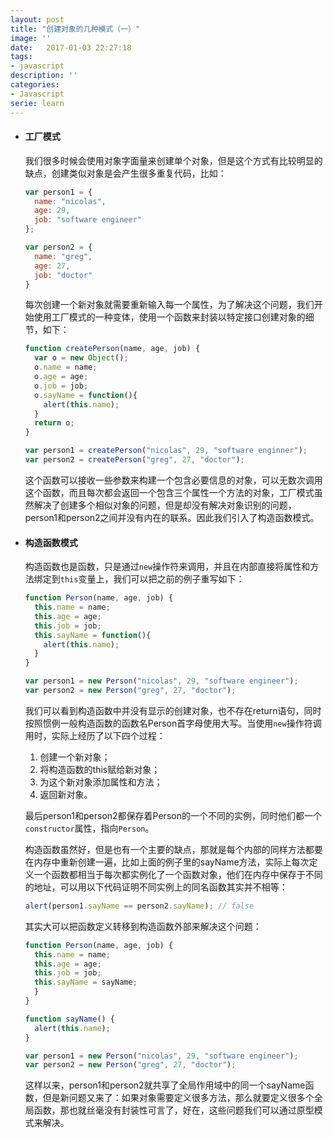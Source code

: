 ```yaml
---
layout: post
title: "创建对象的几种模式（一）"
image: ''
date:   2017-01-03 22:27:18
tags:
- javascript
description: ''
categories:
- Javascript
serie: learn
---
```


- #### 工厂模式

  我们很多时候会使用对象字面量来创建单个对象，但是这个方式有比较明显的缺点，创建类似对象是会产生很多重复代码，比如：

  ```javascript
  var person1 = {
    name: "nicolas",
    age: 29,
    job: "software engineer"
  };

  var person2 = {
    name: "greg",
    age: 27,
    job: "doctor"
  }
  ```

  每次创建一个新对象就需要重新输入每一个属性，为了解决这个问题，我们开始使用工厂模式的一种变体，使用一个函数来封装以特定接口创建对象的细节，如下：


  ```javascript
  function createPerson(name, age, job) {
    var o = new Object();
    o.name = name;
    o.age = age;
    o.job = job;
    o.sayName = function(){
      alert(this.name);
    }
    return o;
  }

  var person1 = createPerson("nicolas", 29, "software enginner");
  var person2 = createPerson("greg", 27, "doctor");
  ```

  这个函数可以接收一些参数来构建一个包含必要信息的对象，可以无数次调用这个函数，而且每次都会返回一个包含三个属性一个方法的对象，工厂模式虽然解决了创建多个相似对象的问题，但是却没有解决对象识别的问题，person1和person2之间并没有内在的联系。因此我们引入了构造函数模式。

- #### 构造函数模式

  构造函数也是函数，只是通过`new`操作符来调用，并且在内部直接将属性和方法绑定到`this`变量上，我们可以把之前的例子重写如下：

  ```javascript
  function Person(name, age, job) {
    this.name = name;
    this.age = age;
    this.job = job;
    this.sayName = function(){
      alert(this.name);
    }
  }

  var person1 = new Person("nicolas", 29, "software engineer");
  var person2 = new Person("greg", 27, "doctor");
  ```

  我们可以看到构造函数中并没有显示的创建对象，也不存在return语句，同时按照惯例一般构造函数的函数名Person首字母使用大写。当使用`new`操作符调用时，实际上经历了以下四个过程：

  1. 创建一个新对象；
  2. 将构造函数的this赋给新对象；
  3. 为这个新对象添加属性和方法；
  4. 返回新对象。

  最后person1和person2都保存着Person的一个不同的实例，同时他们都一个`constructor`属性，指向`Person`。

  构造函数虽然好，但是也有一个主要的缺点，那就是每个内部的同样方法都要在内存中重新创建一遍，比如上面的例子里的sayName方法，实际上每次定义一个函数都相当于每次都实例化了一个函数对象，他们在内存中保存于不同的地址，可以用以下代码证明不同实例上的同名函数其实并不相等：

  ```javascript
  alert(person1.sayName == person2.sayName); // false
  ```

  其实大可以把函数定义转移到构造函数外部来解决这个问题：

  ```javascript
  function Person(name, age, job) {
    this.name = name;
    this.age = age;
    this.job = job;
    this.sayName = sayName;
    }
  }

  function sayName() {
    alert(this.name);
  }

  var person1 = new Person("nicolas", 29, "software engineer");
  var person2 = new Person("greg", 27, "doctor");
  ```

  这样以来，person1和person2就共享了全局作用域中的同一个sayName函数，但是新问题又来了：如果对象需要定义很多方法，那么就要定义很多个全局函数，那也就丝毫没有封装性可言了，好在，这些问题我们可以通过原型模式来解决。
